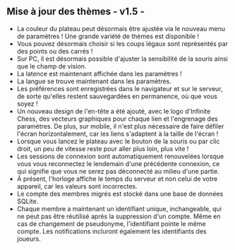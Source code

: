 ## Mise à jour des thèmes - v1.5 -

- La couleur du plateau peut désormais être ajustée via le nouveau menu de paramètres ! Une grande variété de thèmes est disponible !
- Vous pouvez désormais choisir si les coups légaux sont représentés par des points ou des carrés !
- Sur PC, il est désormais possible d'ajuster la sensibilité de la souris ainsi que le champ de vision.
- La latence est maintenant affichée dans les paramètres !
- La langue se trouve maintenant dans les paramètres.
- Les préférences sont enregistrées dans le navigateur et sur le serveur, de sorte qu'elles restent sauvegardées en permanence, où que vous soyez !
- Un nouveau design de l'en-tête a été ajouté, avec le logo d'Infinite Chess, des vecteurs graphiques pour chaque lien et l'engrenage des paramètres. De plus, sur mobile, il n'est plus nécessaire de faire défiler l'écran horizontalement, car les liens s'adaptent à la taille de l'écran !
- Lorsque vous lancez le plateau avec le bouton de la souris ou par clic droit, un peu de vitesse reste pour aller plus loin, plus vite !
- Les sessions de connexion sont automatiquement renouvelées lorsque vous vous reconnectez le lendemain d'une précédente connexion, ce qui signifie que vous ne serez pas déconnecté au milieu d'une partie.
- À présent, l'horloge affiche le temps du serveur et non celui de votre appareil, car les valeurs sont incorrectes.
- Le compte des membres migrés est stocké dans une base de données SQLite.
- Chaque membre a maintenant un identifiant unique, inchangeable, qui ne peut pas être réutilisé après la suppression d'un compte. Même en cas de changement de pseudonyme, l'identifiant pointe le même compte. Les notifications incluront également les identifiants des joueurs.
